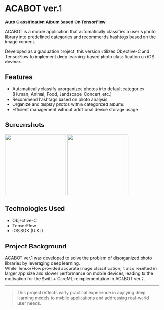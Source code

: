 # ACABOT ver.1

**Auto Classification Album Based On TensorFlow**

ACABOT is a mobile application that automatically classifies a user's photo library into predefined categories and recommends hashtags based on the image content.

Developed as a graduation project, this version utilizes Objective-C and TensorFlow to implement deep learning-based photo classification on iOS devices.

## Features
- Automatically classify unorganized photos into default categories (Human, Animal, Food, Landscape, Concert, etc.)
- Recommend hashtags based on photo analysis
- Organize and display photos within categorized albums
- Efficient management without additional device storage usage

## Screenshots

<div>
<img width="200" src="https://user-images.githubusercontent.com/28393778/50203208-14ccd980-03a4-11e9-9d1c-d4cdca7bf400.jpg"></img>
<img width="200" src="https://user-images.githubusercontent.com/28393778/50203251-39c14c80-03a4-11e9-9ccc-3272669c436b.png"></img>
<br />
</div>

## Technologies Used
- Objective-C
- TensorFlow
- iOS SDK (UIKit)

## Project Background
ACABOT ver.1 was developed to solve the problem of disorganized photo libraries by leveraging deep learning.  
While TensorFlow provided accurate image classification, it also resulted in larger app size and slower performance on mobile devices, leading to the motivation for the Swift + CoreML reimplementation in ACABOT ver.2.

---
> This project reflects early practical experience in applying deep learning models to mobile applications and addressing real-world user needs.

